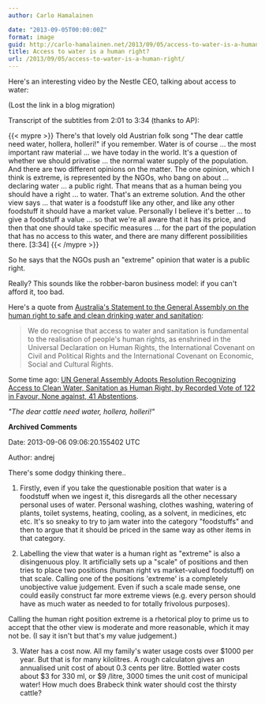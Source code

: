 ```yaml
---
author: Carlo Hamalainen

date: "2013-09-05T00:00:00Z"
format: image
guid: http://carlo-hamalainen.net/2013/09/05/access-to-water-is-a-human-right/
title: Access to water is a human right?
url: /2013/09/05/access-to-water-is-a-human-right/
---
```

Here's an interesting video by the Nestle CEO, talking about access to water: 

(Lost the link in a blog migration)

Transcript of the subtitles from 2:01 to 3:34 (thanks to AP): 

{{< mypre >}}
There's that lovely old Austrian folk song
"The dear cattle need water, hollera, holleri!"
if you remember.
Water is of course ...
the most important raw material ...
we have today in the world.
It's a question of whether we should privatise ...
the normal water supply of the population.
And there are two different opinions on the matter.
The one opinion, which I think is extreme,
is represented by the NGOs,
who bang on about ...
declaring water ...
a public right.
That means that as a human being you should have a right ...
to water.
That's an extreme solution.
And the other view says ...
that water is a foodstuff like any other,
and like any other foodstuff it should have a market value.
Personally I believe it's better ...
to give a foodstuff a value ...
so that we're all aware that it has its price,
and then that one should take specific measures ...
for the part of the population that has no access to this water,
and there are many different possibilities there.
[3:34]
{{< /mypre >}}

So he says that the NGOs push an "extreme" opinion that water is a public right. 

Really? This sounds like the robber-baron business model: if you can't afford it, too bad. 

Here's a quote from [Australia's Statement to the General Assembly on the human right to safe and clean drinking water and sanitation](http://australia-unsc.gov.au/2011/07/statement-to-the-general-assembly-on-the-human-right-to-safe-and-clean-drinking-water-and-sanitation/): 

> We do recognise that access to water and sanitation is fundamental  
> to the realisation of people's human rights, as enshrined in the  
> Universal Declaration on Human Rights, the International Covenant on  
> Civil and Political Rights and the International Covenant on Economic,  
> Social and Cultural Rights. 

Some time ago: [UN General Assembly Adopts Resolution Recognizing Access to Clean Water, Sanitation as Human Right, by Recorded Vote of 122 in Favour, None against, 41 Abstentions](http://www.un.org/News/Press/docs/2010/ga10967.doc.htm). 

_"The dear cattle need water, hollera, holleri!"_

**Archived Comments**

Date: 2013-09-06 09:06:20.155402 UTC

Author: andrej

There's some dodgy thinking there.. 

1. Firstly, even if you take the questionable position that water is a foodstuff when we ingest it, this disregards all the other necessary personal uses of water. Personal washing, clothes washing, watering of plants, toilet systems, heating, cooling, as a solvent, in medicines, etc etc. It's so sneaky to try to jam water into the category "foodstuffs" and then to argue that it should be priced in the same way as other items in that category. 

2. Labelling the view that water is a human right as "extreme" is also a disingenuous ploy. It artificially sets up a "scale" of positions and then tries to place two positions (human right vs market-valued foodstuff) on that scale. Calling one of the positions 'extreme' is a completely unobjective value judgement. Even if such a scale made sense, one could easily construct far more extreme views (e.g. every person should have as much water as needed to for totally frivolous purposes).

Calling the human right position extreme is a rhetorical ploy to prime us to accept that the other view is moderate and more reasonable, which it may not be. (I say it isn't but that's my value judgement.)

3. Water has a cost now. All my family's water usage costs over $1000 per year. But that is for many kilolitres. A rough calculaton gives an annualised unit cost of about 0.3 cents per litre. Bottled water costs about $3 for 330 ml, or $9 /litre, 3000 times the unit cost of municipal water! How much does Brabeck think water should cost the thirsty cattle?
